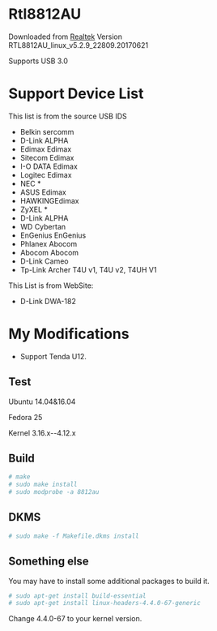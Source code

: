 # Rtl8812AU
Downloaded from [Realtek](http://ftp3.realtek.com.tw/Linux/WIFI/USB/)
Version RTL8812AU_linux_v5.2.9_22809.20170621

Supports USB 3.0

# Support Device List
This list is from the source USB IDS
+ Belkin sercomm  
+ D-Link ALPHA  
+ Edimax Edimax  
+ Sitecom Edimax  
+ I-O DATA Edimax  
+ Logitec Edimax  
+ NEC *  
+ ASUS Edimax  
+ HAWKINGEdimax  
+ ZyXEL *  
+ D-Link ALPHA  
+ WD Cybertan  
+ EnGenius EnGenius  
+ Phlanex Abocom
+ Abocom Abocom
+ D-Link Cameo
+ Tp-Link Archer T4U v1, T4U v2, T4UH V1

This List is from WebSite:
+ D-Link DWA-182

# My Modifications
- Support Tenda U12.

## Test
Ubuntu 14.04&16.04

Fedora 25

Kernel 3.16.x--4.12.x

## Build
``` sh
# make
# sudo make install
# sudo modprobe -a 8812au
```

## DKMS

``` sh
# sudo make -f Makefile.dkms install
```

## Something else
You may have to install some additional packages to build it.
``` sh
# sudo apt-get install build-essential
# sudo apt-get install linux-headers-4.4.0-67-generic
```
Change 4.4.0-67 to your kernel version.
